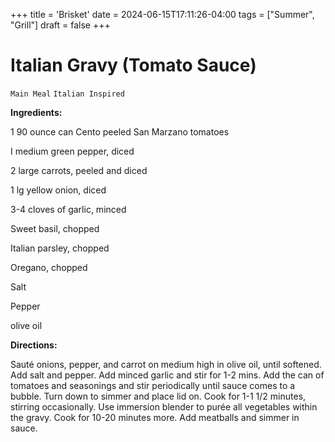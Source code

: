 +++
title = 'Brisket'
date = 2024-06-15T17:11:26-04:00
tags = ["Summer", "Grill"]
draft = false
+++
# Italian Gravy (Tomato Sauce)

`Main Meal` `Italian Inspired`

**Ingredients:**

1 90 ounce can Cento peeled San Marzano tomatoes

I medium green pepper, diced

2 large carrots, peeled and diced

1 lg yellow onion, diced

3-4 cloves of garlic, minced

Sweet basil, chopped

Italian parsley, chopped

Oregano, chopped

Salt

Pepper

olive oil

**Directions:**

Sauté onions, pepper, and carrot on medium high in olive oil, until softened. Add salt and pepper. Add minced garlic and stir for 1-2 mins. Add the can of tomatoes and seasonings and stir periodically until sauce comes to a bubble. Turn down to simmer and place lid on. Cook for 1-1 1/2 minutes, stirring occasionally. Use immersion blender to purée all vegetables within the gravy. Cook for 10-20 minutes more. Add meatballs and simmer in sauce. 

